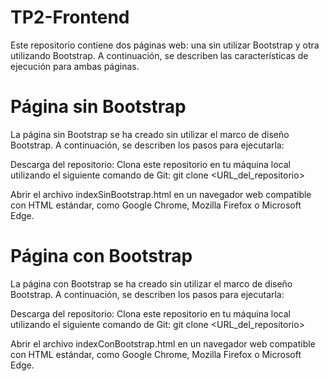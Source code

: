 # TP2-Frontend
Este repositorio contiene dos páginas web: una sin utilizar Bootstrap y otra utilizando Bootstrap. A continuación, se describen las características de ejecución para ambas páginas.

# Página sin Bootstrap
La página sin Bootstrap se ha creado sin utilizar el marco de diseño Bootstrap. A continuación, se describen los pasos para ejecutarla:

Descarga del repositorio: Clona este repositorio en tu máquina local utilizando el siguiente comando de Git:
git clone <URL_del_repositorio>

Abrir el archivo indexSinBootstrap.html en un navegador web compatible con HTML estándar, como Google Chrome, Mozilla Firefox o Microsoft Edge.

# Página con Bootstrap
La página con Bootstrap se ha creado sin utilizar el marco de diseño Bootstrap. A continuación, se describen los pasos para ejecutarla:

Descarga del repositorio: Clona este repositorio en tu máquina local utilizando el siguiente comando de Git:
git clone <URL_del_repositorio>

Abrir el archivo indexConBootstrap.html en un navegador web compatible con HTML estándar, como Google Chrome, Mozilla Firefox o Microsoft Edge.


